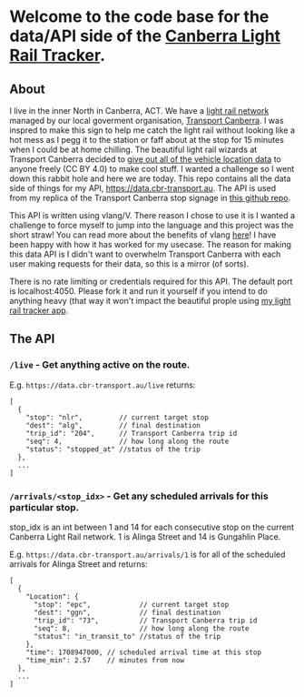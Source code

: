 # Welcome to the code base for the data/API side of the [Canberra Light Rail Tracker](https://cbr-transport.au).

## About
I live in the inner North in Canberra, ACT. We have a [light rail network](https://en.wikipedia.org/wiki/Light_rail_in_Canberra) managed by our local goverment organisation, [Transport Canberra](https://www.transport.act.gov.au/). I was inspred to make this sign to help me catch the light rail without looking like a hot mess as I pegg it to the station or faff about at the stop for 15 minutes when I could be at home chilling. The beautiful light rail wizards at Transport Canberra decided to [give out all of the vehicle location data](https://www.transport.act.gov.au/contact-us/information-for-developers) to anyone freely (CC BY 4.0) to make cool stuff. I wanted a challenge so I went down this rabbit hole and here we are today. This repo contains all the data side of things for my API, https://data.cbr-transport.au. The API is used from my replica of the Transport Canberra stop signage in [this github repo](https://github.com/flightmansam/cbr-light-rail-react).

This API is written using vlang/V. There reason I chose to use it is I wanted a challenge to force myself to jump into the language and this project was the short straw! You can read more about the benefits of vlang [here](https://vlang.io/)! I have been happy with how it has worked for my usecase. The reason for making this data API is I didn't want to overwhelm Transport Canberra with each user making requests for their data, so this is a mirror (of sorts).

There is no rate limiting or credentials required for this API. The default port is localhost:4050. Please fork it and run it yourself if you intend to do anything heavy (that way it won't impact the beautiful prople using [my light rail tracker app](https://cbr-transport.au).

## The API

### `/live` - Get anything active on the route.

E.g. `https://data.cbr-transport.au/live` returns:
```jsonc
[
  {
    "stop": "nlr",         // current target stop
    "dest": "alg",         // final destination
    "trip_id": "204",      // Transport Canberra trip id
    "seq": 4,              // how long along the route
    "status": "stopped_at" //status of the trip 
  },
  ...
]
```



### `/arrivals/<stop_idx>` - Get any scheduled arrivals for this particular stop.
stop_idx is an int between 1 and 14 for each consecutive stop on the current Canberra Light Rail network. 1 is Alinga Street and 14 is Gungahlin Place. 

E.g. `https://data.cbr-transport.au/arrivals/1` is for all of the scheduled arrivals for Alinga Street and returns:
```jsonc
[
  {
    "Location": {
      "stop": "epc",            // current target stop
      "dest": "ggn",            // final destination
      "trip_id": "73",          // Transport Canberra trip id
      "seq": 8,                 // how long along the route
      "status": "in_transit_to" //status of the trip 
    },
    "time": 1708947000, // scheduled arrival time at this stop
    "time_min": 2.57    // minutes from now 
  },
  ...
]
```
